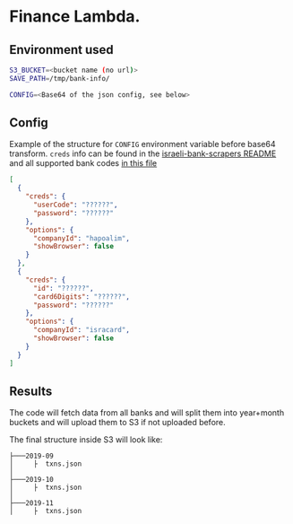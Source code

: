 # Finance Lambda.

## Environment used

```bash
S3_BUCKET=<bucket name (no url)>
SAVE_PATH=/tmp/bank-info/

CONFIG=<Base64 of the json config, see below>
```

## Config

Example of the structure for `CONFIG` environment variable before base64 transform. `creds` info can be found in the [israeli-bank-scrapers README](https://github.com/eshaham/israeli-bank-scrapers#specific-definitions-per-scraper) and all supported bank codes [in this file](https://github.com/eshaham/israeli-bank-scrapers/blob/6badcdb1239773cb6af581c45a0f08a79d3ae929/src/definitions.ts#L5)

```json
[
  {
    "creds": {
      "userCode": "??????",
      "password": "??????"
    },
    "options": {
      "companyId": "hapoalim",
      "showBrowser": false
    }
  },
  {
    "creds": {
      "id": "??????",
      "card6Digits": "??????",
      "password": "??????"
    },
    "options": {
      "companyId": "isracard",
      "showBrowser": false
    }
  }
]
```

## Results

The code will fetch data from all banks and will split them into year+month buckets and will upload them to S3 if not uploaded before.

The final structure inside S3 will look like:

```
├───2019-09
│     ├  txns.json
│
├───2019-10
│     ├  txns.json
│
├───2019-11
│     ├  txns.json
```
